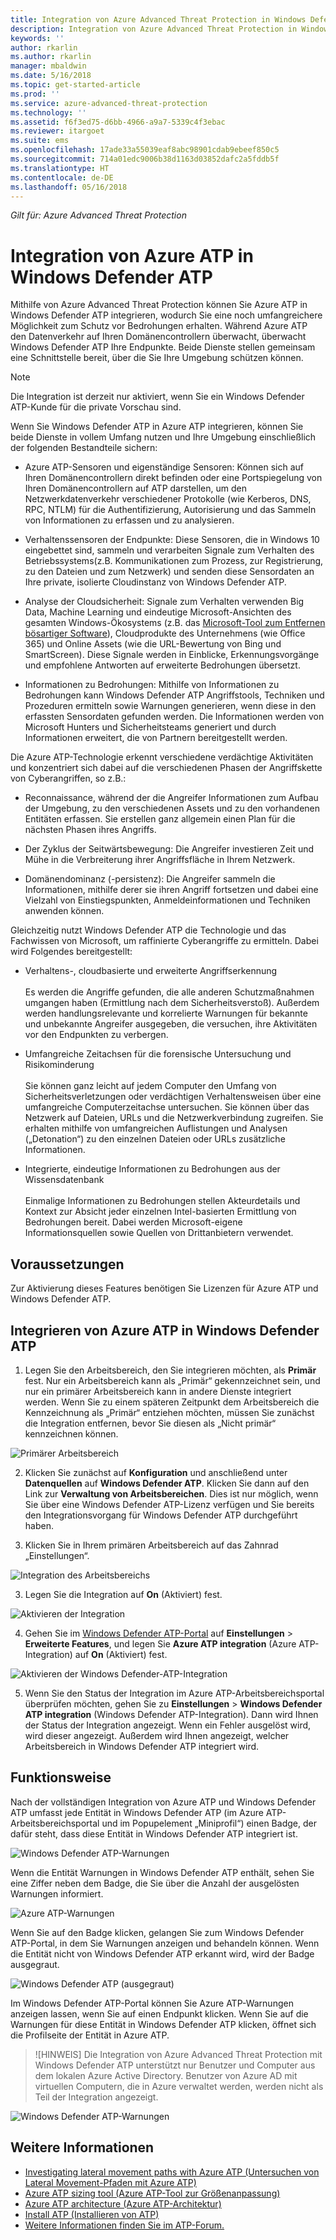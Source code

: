 ```yaml
---
title: Integration von Azure Advanced Threat Protection in Windows Defender ATP | Microsoft-Dokumentation
description: Integration von Azure Advanced Threat Protection in Windows Defender ATP, damit sämtliche Bedrohungen ermittelt werden können
keywords: ''
author: rkarlin
ms.author: rkarlin
manager: mbaldwin
ms.date: 5/16/2018
ms.topic: get-started-article
ms.prod: ''
ms.service: azure-advanced-threat-protection
ms.technology: ''
ms.assetid: f6f3ed75-d6bb-4966-a9a7-5339c4f3ebac
ms.reviewer: itargoet
ms.suite: ems
ms.openlocfilehash: 17ade33a55039eaf8abc98901cdab9ebeef850c5
ms.sourcegitcommit: 714a01edc9006b38d1163d03852dafc2a5fddb5f
ms.translationtype: HT
ms.contentlocale: de-DE
ms.lasthandoff: 05/16/2018
---
```

*Gilt für: Azure Advanced Threat Protection*

# <a name="integrating-azure-atp-with-windows-defender-atp"></a>Integration von Azure ATP in Windows Defender ATP

Mithilfe von Azure Advanced Threat Protection können Sie Azure ATP in Windows Defender ATP integrieren, wodurch Sie eine noch umfangreichere Möglichkeit zum Schutz vor Bedrohungen erhalten. Während Azure ATP den Datenverkehr auf Ihren Domänencontrollern überwacht, überwacht Windows Defender ATP Ihre Endpunkte. Beide Dienste stellen gemeinsam eine Schnittstelle bereit, über die Sie Ihre Umgebung schützen können.

> [!NOTE]
> Die Integration ist derzeit nur aktiviert, wenn Sie ein Windows Defender ATP-Kunde für die private Vorschau sind.
 
Wenn Sie Windows Defender ATP in Azure ATP integrieren, können Sie beide Dienste in vollem Umfang nutzen und Ihre Umgebung einschließlich der folgenden Bestandteile sichern:

- Azure ATP-Sensoren und eigenständige Sensoren: Können sich auf Ihren Domänencontrollern direkt befinden oder eine Portspiegelung von Ihren Domänencontrollern auf ATP darstellen, um den Netzwerkdatenverkehr verschiedener Protokolle (wie Kerberos, DNS, RPC, NTLM) für die Authentifizierung, Autorisierung und das Sammeln von Informationen zu erfassen und zu analysieren. 

-   Verhaltenssensoren der Endpunkte: Diese Sensoren, die in Windows 10 eingebettet sind, sammeln und verarbeiten Signale zum Verhalten des Betriebssystems(z.B. Kommunikationen zum Prozess, zur Registrierung, zu den Dateien und zum Netzwerk) und senden diese Sensordaten an Ihre private, isolierte Cloudinstanz von Windows Defender ATP.

- Analyse der Cloudsicherheit: Signale zum Verhalten verwenden Big Data, Machine Learning und eindeutige Microsoft-Ansichten des gesamten Windows-Ökosystems (z.B. das [Microsoft-Tool zum Entfernen bösartiger Software](https://www.microsoft.com/download/malicious-software-removal-tool-details.aspx)), Cloudprodukte des Unternehmens (wie Office 365) und Online Assets (wie die URL-Bewertung von Bing und SmartScreen). Diese Signale werden in Einblicke, Erkennungsvorgänge und empfohlene Antworten auf erweiterte Bedrohungen übersetzt.

- Informationen zu Bedrohungen: Mithilfe von Informationen zu Bedrohungen kann Windows Defender ATP Angriffstools, Techniken und Prozeduren ermitteln sowie Warnungen generieren, wenn diese in den erfassten Sensordaten gefunden werden. Die Informationen werden von Microsoft Hunters und Sicherheitsteams generiert und durch Informationen erweitert, die von Partnern bereitgestellt werden.

Die Azure ATP-Technologie erkennt verschiedene verdächtige Aktivitäten und konzentriert sich dabei auf die verschiedenen Phasen der Angriffskette von Cyberangriffen, so z.B.:

- Reconnaissance, während der die Angreifer Informationen zum Aufbau der Umgebung, zu den verschiedenen Assets und zu den vorhandenen Entitäten erfassen. Sie erstellen ganz allgemein einen Plan für die nächsten Phasen ihres Angriffs.

- Der Zyklus der Seitwärtsbewegung: Die Angreifer investieren Zeit und Mühe in die Verbreiterung ihrer Angriffsfläche in Ihrem Netzwerk.

- Domänendominanz (-persistenz): Die Angreifer sammeln die Informationen, mithilfe derer sie ihren Angriff fortsetzen und dabei eine Vielzahl von Einstiegspunkten, Anmeldeinformationen und Techniken anwenden können.

Gleichzeitig nutzt Windows Defender ATP die Technologie und das Fachwissen von Microsoft, um raffinierte Cyberangriffe zu ermitteln. Dabei wird Folgendes bereitgestellt:

- Verhaltens-, cloudbasierte und erweiterte Angriffserkennung<br></br>Es werden die Angriffe gefunden, die alle anderen Schutzmaßnahmen umgangen haben (Ermittlung nach dem Sicherheitsverstoß). Außerdem werden handlungsrelevante und korrelierte Warnungen für bekannte und unbekannte Angreifer ausgegeben, die versuchen, ihre Aktivitäten vor den Endpunkten zu verbergen.

- Umfangreiche Zeitachsen für die forensische Untersuchung und Risikominderung<br></br>Sie können ganz leicht auf jedem Computer den Umfang von Sicherheitsverletzungen oder verdächtigen Verhaltensweisen über eine umfangreiche Computerzeitachse untersuchen. Sie können über das Netzwerk auf Dateien, URLs und die Netzwerkverbindung zugreifen. Sie erhalten mithilfe von umfangreichen Auflistungen und Analysen („Detonation“) zu den einzelnen Dateien oder URLs zusätzliche Informationen.

- Integrierte, eindeutige Informationen zu Bedrohungen aus der Wissensdatenbank<br></br>Einmalige Informationen zu Bedrohungen stellen Akteurdetails und Kontext zur Absicht jeder einzelnen Intel-basierten Ermittlung von Bedrohungen bereit. Dabei werden Microsoft-eigene Informationsquellen sowie Quellen von Drittanbietern verwendet.

## <a name="prerequisites"></a>Voraussetzungen

Zur Aktivierung dieses Features benötigen Sie Lizenzen für Azure ATP und Windows Defender ATP. 


## <a name="how-to-integrate-azure-atp-with-windows-defender-atp"></a>Integrieren von Azure ATP in Windows Defender ATP

1. Legen Sie den Arbeitsbereich, den Sie integrieren möchten, als **Primär** fest. Nur ein Arbeitsbereich kann als „Primär“ gekennzeichnet sein, und nur ein primärer Arbeitsbereich kann in andere Dienste integriert werden. Wenn Sie zu einem späteren Zeitpunkt dem Arbeitsbereich die Kennzeichnung als „Primär“ entziehen möchten, müssen Sie zunächst die Integration entfernen, bevor Sie diesen als „Nicht primär“ kennzeichnen können.

 ![Primärer Arbeitsbereich](./media/primary-workspace.png)

2. Klicken Sie zunächst auf **Konfiguration** und anschließend unter **Datenquellen** auf **Windows Defender ATP**. Klicken Sie dann auf den Link zur **Verwaltung von Arbeitsbereichen**. Dies ist nur möglich, wenn Sie über eine Windows Defender ATP-Lizenz verfügen und Sie bereits den Integrationsvorgang für Windows Defender ATP durchgeführt haben. 

3. Klicken Sie in Ihrem primären Arbeitsbereich auf das Zahnrad „Einstellungen“.

 ![Integration des Arbeitsbereichs](./media/edit-workspace.png)
 
3. Legen Sie die Integration auf **On** (Aktiviert) fest. 

 ![Aktivieren der Integration](./media/enable-integration.png)

4. Gehen Sie im [Windows Defender ATP-Portal](https://beta.securitycenter.windows.com/preferences/advanced) auf **Einstellungen** > **Erweiterte Features**, und legen Sie **Azure ATP integration** (Azure ATP-Integration) auf **On** (Aktiviert) fest. 

 ![Aktivieren der Windows Defender-ATP-Integration](./media/wd-atp-enable.png)

5. Wenn Sie den Status der Integration im Azure ATP-Arbeitsbereichsportal überprüfen möchten, gehen Sie zu **Einstellungen** > **Windows Defender ATP integration** (Windows Defender ATP-Integration). Dann wird Ihnen der Status der Integration angezeigt. Wenn ein Fehler ausgelöst wird, wird dieser angezeigt. Außerdem wird Ihnen angezeigt, welcher Arbeitsbereich in Windows Defender ATP integriert wird.

## <a name="how-it-works"></a>Funktionsweise

Nach der vollständigen Integration von Azure ATP und Windows Defender ATP umfasst jede Entität in Windows Defender ATP (im Azure ATP-Arbeitsbereichsportal und im Popupelement „Miniprofil“) einen Badge, der dafür steht, dass diese Entität in Windows Defender ATP integriert ist. 

 ![Windows Defender ATP-Warnungen](./media/profile-alerts-wd.png)

Wenn die Entität Warnungen in Windows Defender ATP enthält, sehen Sie eine Ziffer neben dem Badge, die Sie über die Anzahl der ausgelösten Warnungen informiert.

 ![Azure ATP-Warnungen](./media/atp-integrated-wd-icon-alerts.png)

Wenn Sie auf den Badge klicken, gelangen Sie zum Windows Defender ATP-Portal, in dem Sie Warnungen anzeigen und behandeln können. Wenn die Entität nicht von Windows Defender ATP erkannt wird, wird der Badge ausgegraut. 

 ![Windows Defender ATP (ausgegraut)](./media/wd-grey.png)

Im Windows Defender ATP-Portal können Sie Azure ATP-Warnungen anzeigen lassen, wenn Sie auf einen Endpunkt klicken. Wenn Sie auf die Warnungen für diese Entität in Windows Defender ATP klicken, öffnet sich die Profilseite der Entität in Azure ATP. 
 
 > ![HINWEIS] Die Integration von Azure Advanced Threat Protection mit Windows Defender ATP unterstützt nur Benutzer und Computer aus dem lokalen Azure Active Directory. Benutzer von Azure AD mit virtuellen Computern, die in Azure verwaltet werden, werden nicht als Teil der Integration angezeigt. 

![Windows Defender ATP-Warnungen](./media/wd-atp-alerts.png)


## <a name="see-also"></a>Weitere Informationen

- [Investigating lateral movement paths with Azure ATP (Untersuchen von Lateral Movement-Pfaden mit Azure ATP)](use-case-lateral-movement-path.md)
- [Azure ATP sizing tool (Azure ATP-Tool zur Größenanpassung)](http://aka.ms/aatpsizingtool)
- [Azure ATP architecture (Azure ATP-Architektur)](atp-architecture.md)
- [Install ATP (Installieren von ATP)](install-atp-step1.md)
- [Weitere Informationen finden Sie im ATP-Forum.](https://aka.ms/azureatpcommunity)

